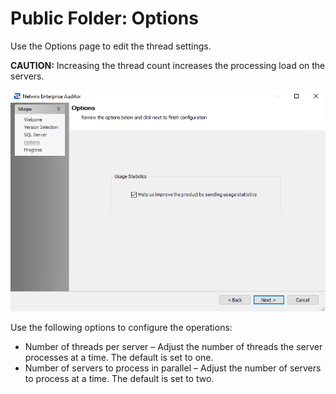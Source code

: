 # Public Folder: Options

Use the Options page to edit the thread settings.

__CAUTION:__ Increasing the thread count increases the processing load on the servers.

![Public Folder Action Module Wizard Options page](/static/img/product_docs/accessanalyzer/accessanalyzer/enterpriseauditor/install/application/options.png)

Use the following options to configure the operations:

- Number of threads per server – Adjust the number of threads the server processes at a time. The default is set to one.
- Number of servers to process in parallel – Adjust the number of servers to process at a time. The default is set to two.
